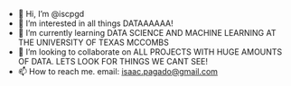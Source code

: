 - 👋 Hi, I’m @iscpgd
- 👀 I’m interested in all things DATAAAAAA! 
- 🌱 I’m currently learning DATA SCIENCE AND MACHINE LEARNING AT THE UNIVERSITY OF TEXAS MCCOMBS
- 💞️ I’m looking to collaborate on ALL PROJECTS WITH HUGE AMOUNTS OF DATA. LETS LOOK FOR THINGS WE CANT SEE!
- 📫 How to reach me. email: isaac.pagado@gmail.com

<!---
iscpgd/iscpgd is a ✨ special ✨ repository because its `README.md` (this file) appears on your GitHub profile.
You can click the Preview link to take a look at your changes.
--->
